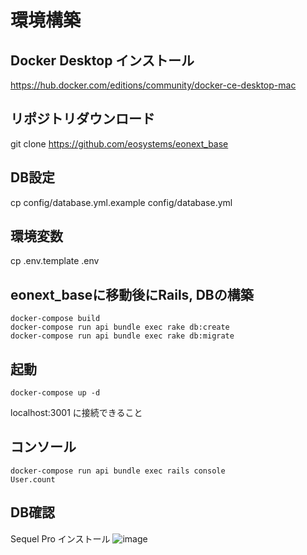 # 環境構築
## Docker Desktop インストール
https://hub.docker.com/editions/community/docker-ce-desktop-mac

## リポジトリダウンロード
git clone https://github.com/eosystems/eonext_base

## DB設定
cp config/database.yml.example config/database.yml

## 環境変数
cp .env.template .env

## eonext_baseに移動後にRails, DBの構築
```
docker-compose build
docker-compose run api bundle exec rake db:create
docker-compose run api bundle exec rake db:migrate
```

## 起動
```
docker-compose up -d
```

localhost:3001 に接続できること

## コンソール
```
docker-compose run api bundle exec rails console
User.count
```

## DB確認
Sequel Pro インストール
![image](https://user-images.githubusercontent.com/3175028/54863435-eb995c00-4d8b-11e9-932a-b39436da25b3.png)
